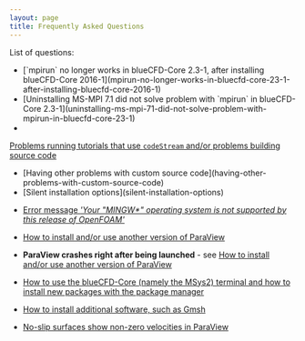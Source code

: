 ```yaml
---
layout: page
title: Frequently Asked Questions
---
```


List of questions:

  * <div id="mpirun-no-longer-works-in-bluecfd-core-23-1-after-installing-bluecfd-core-2016-1"></div>
    [`mpirun` no longer works in blueCFD-Core 2.3-1, after installing blueCFD-Core 2016-1](mpirun-no-longer-works-in-bluecfd-core-23-1-after-installing-bluecfd-core-2016-1)

  * <div id="uninstalling-ms-mpi-71-did-not-solve-problem-with-mpirun-in-bluecfd-core-23-1"></div>
    [Uninstalling MS-MPI 7.1 did not solve problem with `mpirun` in blueCFD-Core 2.3-1](uninstalling-ms-mpi-71-did-not-solve-problem-with-mpirun-in-bluecfd-core-23-1)

  * <div id="problems-running-tutorials-that-use-codestream-andor-problems-building-source-code"></div>
  [Problems running tutorials that use `codeStream` and/or problems building source code](problems-running-tutorials-that-use-codestream-andor-problems-building-source-code)

  * <div id="having-other-problems-with-custom-source-code"></div>
    [Having other problems with custom source code](having-other-problems-with-custom-source-code)

  * <div id="silent-installation-options"></div>
    [Silent installation options](silent-installation-options)

  * [Error message _'Your "MINGW*" operating system is not supported by this release of OpenFOAM'_](operating-system-is-not-supported-by-this-release-of-OpenFOAM)

  * [How to install and/or use another version of ParaView](how-to-use-another-version-of-ParaView)

  * **ParaView crashes right after being launched** - see [How to install and/or use another version of ParaView](how-to-use-another-version-of-ParaView)

  * [How to use the blueCFD-Core (namely the MSys2) terminal and how to install new packages with the package manager](how-to-use-the-blueCFD-Core-namely-MSys2-terminal-and-install-new-packages)

  * [How to install additional software, such as Gmsh](how-to-install-additional-software-such-as-gmsh)

  * [No-slip surfaces show non-zero velocities in ParaView](no-slip-surfaces-show-non-zero-velocities-in-paraview)

